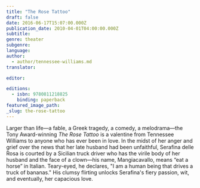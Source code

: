 ```yaml
---
title: "The Rose Tattoo"
draft: false
date: 2016-06-17T15:07:00.000Z
publication_date: 2010-04-01T04:00:00.000Z
subtitle:
genre: theater
subgenre:
language:
author:
  - author/tennessee-williams.md
translator:

editor:

editions:
  - isbn: 9780811218825
    binding: paperback
featured_image_path:
_slug: the-rose-tattoo
---
```


Larger than life―a fable, a Greek tragedy, a comedy, a melodrama―the Tony Award-winning _The Rose Tattoo_ is a valentine from Tennessee Williams to anyone who has ever been in love. In the midst of her anger and grief over the news that her late husband had been unfaithful, Serafina delle Rosa is courted by a Sicilian truck driver who has the virile body of her husband and the face of a clown—his name, Mangiacavallo, means “eat a horse” in Italian. Teary-eyed, he declares, "I am a human being that drives a truck of bananas." His clumsy flirting unlocks Serafina's fiery passion, wit, and eventually, her capacious love.

